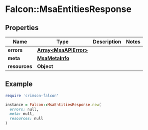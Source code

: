 # Falcon::MsaEntitiesResponse

## Properties

| Name | Type | Description | Notes |
| ---- | ---- | ----------- | ----- |
| **errors** | [**Array&lt;MsaAPIError&gt;**](MsaAPIError.md) |  |  |
| **meta** | [**MsaMetaInfo**](MsaMetaInfo.md) |  |  |
| **resources** | **Object** |  |  |

## Example

```ruby
require 'crimson-falcon'

instance = Falcon::MsaEntitiesResponse.new(
  errors: null,
  meta: null,
  resources: null
)
```

